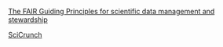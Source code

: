[The FAIR Guiding Principles for scientific data management and stewardship][1]


[SciCrunch][2]

[1]: https://www.nature.com/articles/sdata201618
[2]: https://www.frontiersin.org/10.3389/conf.fninf.2014.18.00069/event_abstract


